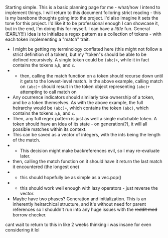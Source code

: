 Starting simple. This is a basic planning page for me - what/how I intend to implement things. I will return to this document folloring strict reading - this is my barebone thoughts going into the project.
I'd also imagine it sets the tone for this project. I'd like it to be professional enough I can showcase it, but in the end, I'm doing this for myself. I can have a *little* fun.
General (EARLY!!!) idea is to initialize a regex pattern as a collection of tokens - with each token implementing a "match" trait.
- I might be getting my terminology conflated here (this might not follow a strict definition of a token), but my "token"s should be able to be defined recursively. A single token could be `(abc)+`, while it in fact contains the tokens `a`,`b`, and `c`.
- - then, calling the match function on a token should recurse down until it gets to the lowest-level match. in the above example, calling match on `(abc)+` should result in the token object representing `(abc)+` attempting to call match on 
- Any ocurrence indicators should similarly take ownership of a token, and be a token themselves. As with the above example, the full heirarchy would be `(abc)+`, which contains the token `(abc)`, which contains the tokens `a`,`b`, and `c`.
- Then, any full regex pattern is just as well a single matchable token.
A token should have an idea of its state - on generation(?), it will all possible matches within its context.
- This can be saved as a vector of integers, with the ints being the length of the match.
- - This decision might make backreferences evil, so I may re-evaluate later.
- then, calling the match function on it should have it return the last match it encountered (the longest one)
- - this should hopefully be as simple as a vec.pop()
- - this should work well enough with lazy operators - just reverse the vector.
- Maybe have two phases? Generation and initialization.
This is an inherently heirarchical structure, and it's without need for parent references so I shouldn't run into any huge issues with the ~~reddit mod~~ borrow checker.




cant wait to return to this in like 2 weeks thinking i was insane for even considering it lol
